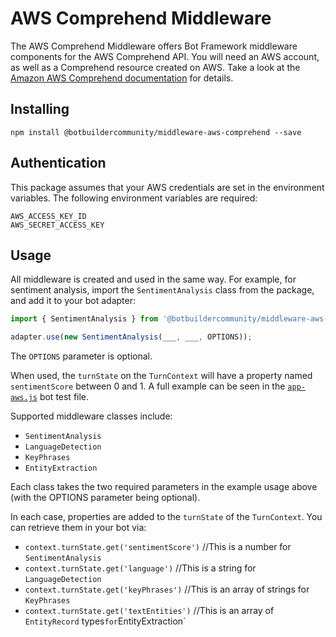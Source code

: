 # AWS Comprehend Middleware

The AWS Comprehend Middleware offers Bot Framework middleware components for the AWS Comprehend API. You will need an AWS  account, as well as a Comprehend resource created on AWS. Take a look at the [Amazon AWS Comprehend documentation](https://aws.amazon.com/comprehend/?nc2=h_m1) for details.

## Installing

    npm install @botbuildercommunity/middleware-aws-comprehend --save

## Authentication

This package assumes that your AWS credentials are set in the environment variables. The following environment variables are required:

    AWS_ACCESS_KEY_ID
    AWS_SECRET_ACCESS_KEY

## Usage

All middleware is created and used in the same way. For example, for sentiment analysis, import the `SentimentAnalysis` class from the package, and add it to your bot adapter:

```typescript
import { SentimentAnalysis } from '@botbuildercommunity/middleware-aws-comprehend';

adapter.use(new SentimentAnalysis(___, ___, OPTIONS));
```

The `OPTIONS` parameter is optional.

When used, the `turnState` on the `TurnContext` will have a property named `sentimentScore` between 0 and 1. A full example can be seen in the [`app-aws.js`](example/app-aws.js) bot test file.

Supported middleware classes include:

* `SentimentAnalysis`
* `LanguageDetection`
* `KeyPhrases`
* `EntityExtraction`

Each class takes the two required parameters in the example usage above (with the OPTIONS parameter being optional).

In each case, properties are added to the `turnState` of the `TurnContext`. You can retrieve them in your bot via:

* `context.turnState.get('sentimentScore')` //This is a number for `SentimentAnalysis`
* `context.turnState.get('language')` //This is a string for `LanguageDetection`
* `context.turnState.get('keyPhrases')` //This is an array of strings for `KeyPhrases`
* `context.turnState.get('textEntities')` //This is an array of `EntityRecord` types` for `EntityExtraction`
